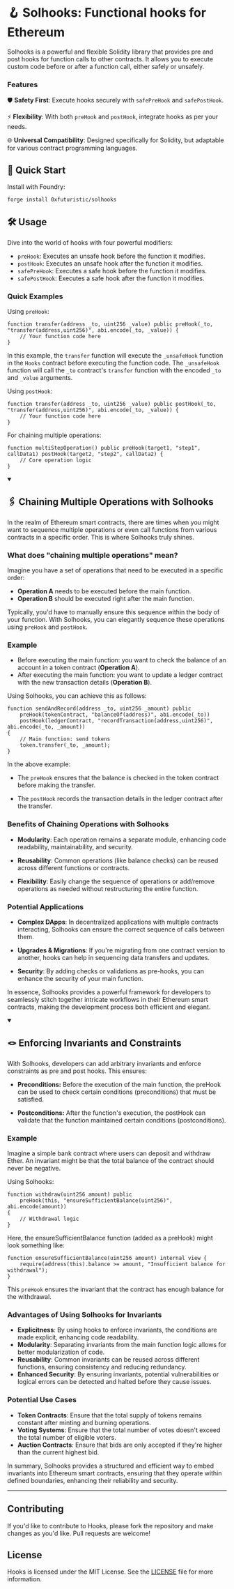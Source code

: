 # 🪝 Solhooks: Functional hooks for Ethereum

Solhooks is a powerful and flexible Solidity library that provides pre and post hooks for function calls to other contracts. It allows you to execute custom code before or after a function call, either safely or unsafely.

### Features
🛡️ **Safety First**: Execute hooks securely with `safePreHook` and `safePostHook`.

⚡ **Flexibility**: With both `preHook` and `postHook`, integrate hooks as per your needs.

🌐 **Universal Compatibility**: Designed specifically for Solidity, but adaptable for various contract programming languages.


## 🚀 Quick Start
Install with Foundry:

```sh
forge install 0xfuturistic/solhooks
```

## 🛠️ Usage
Dive into the world of hooks with four powerful modifiers:

- `preHook`: Executes an unsafe hook before the function it modifies.
- `postHook`: Executes an unsafe hook after the function it modifies.
- `safePreHook`: Executes a safe hook before the function it modifies.
- `safePostHook`: Executes a safe hook after the function it modifies.

### Quick Examples

Using `preHook`:

```solidity
function transfer(address _to, uint256 _value) public preHook(_to, "transfer(address,uint256)", abi.encode(_to, _value)) {
    // Your function code here
}
```

In this example, the `transfer` function will execute the `_unsafeHook` function in the `Hooks` contract before executing the function code. The `_unsafeHook` function will call the `_to` contract's `transfer` function with the encoded `_to` and `_value` arguments.

Using `postHook`:

```solidity
function transfer(address _to, uint256 _value) public postHook(_to, "transfer(address,uint256)", abi.encode(_to, _value)) {
    // Your function code here
}
```

For chaining multiple operations:

```solidity
function multiStepOperation() public preHook(target1, "step1", callData1) postHook(target2, "step2", callData2) {
    // Core operation logic
}
```

<details open>
<summary><h2>🖇️ Chaining Multiple Operations with Solhooks</h1></summary>

In the realm of Ethereum smart contracts, there are times when you might want to sequence multiple operations or even call functions from various contracts in a specific order. This is where Solhooks truly shines.

### What does "chaining multiple operations" mean?
Imagine you have a set of operations that need to be executed in a specific order:

- **Operation A** needs to be executed before the main function.
- **Operation B** should be executed right after the main function.

Typically, you'd have to manually ensure this sequence within the body of your function. With Solhooks, you can elegantly sequence these operations using `preHook` and `postHook`.

### Example
- Before executing the main function: you want to check the balance of an account in a token contract (**Operation A**).
- After executing the main function: you want to update a ledger contract with the new transaction details (**Operation B**).

Using Solhooks, you can achieve this as follows:

```solidity
function sendAndRecord(address _to, uint256 _amount) public 
    preHook(tokenContract, "balanceOf(address)", abi.encode(_to)) 
    postHook(ledgerContract, "recordTransaction(address,uint256)", abi.encode(_to, _amount))
{
    // Main function: send tokens
    token.transfer(_to, _amount);
}
```
In the above example:

- The `preHook` ensures that the balance is checked in the token contract before making the transfer.

- The `postHook` records the transaction details in the ledger contract after the transfer.

### Benefits of Chaining Operations with Solhooks
- **Modularity**: Each operation remains a separate module, enhancing code readability, maintainability, and security.

- **Reusability**: Common operations (like balance checks) can be reused across different functions or contracts.

- **Flexibility**: Easily change the sequence of operations or add/remove operations as needed without restructuring the entire function.

### Potential Applications
- **Complex DApps**: In decentralized applications with multiple contracts interacting, Solhooks can ensure the correct sequence of calls between them.

- **Upgrades & Migrations**: If you're migrating from one contract version to another, hooks can help in sequencing data transfers and updates.

- **Security**: By adding checks or validations as pre-hooks, you can enhance the security of your main function.

In essence, Solhooks provides a powerful framework for developers to seamlessly stitch together intricate workflows in their Ethereum smart contracts, making the development process both efficient and elegant.

</details>

<details open>
<summary><h2>🪢 Enforcing Invariants and Constraints</h1></summary>

With Solhooks, developers can add arbitrary invariants and enforce constraints as pre and post hooks. This ensures:

- **Preconditions:** Before the execution of the main function, the preHook can be used to check certain conditions (preconditions) that must be satisfied.

- **Postconditions:** After the function's execution, the postHook can validate that the function maintained certain conditions (postconditions).

### Example
Imagine a simple bank contract where users can deposit and withdraw Ether. An invariant might be that the total balance of the contract should never be negative.

Using Solhooks:

```solidity
function withdraw(uint256 amount) public 
    preHook(this, "ensureSufficientBalance(uint256)", abi.encode(amount)) 
{
    // Withdrawal logic
}
```

Here, the ensureSufficientBalance function (added as a preHook) might look something like:

```solidity
function ensureSufficientBalance(uint256 amount) internal view {
    require(address(this).balance >= amount, "Insufficient balance for withdrawal");
}
```
This `preHook` ensures the invariant that the contract has enough balance for the withdrawal.

### Advantages of Using Solhooks for Invariants
- **Explicitness**: By using hooks to enforce invariants, the conditions are made explicit, enhancing code readability.
- **Modularity**: Separating invariants from the main function logic allows for better modularization of code.
- **Reusability**: Common invariants can be reused across different functions, ensuring consistency and reducing redundancy.
- **Enhanced Security**: By ensuring invariants, potential vulnerabilities or logical errors can be detected and halted before they cause issues.

### Potential Use Cases
- **Token Contracts**: Ensure that the total supply of tokens remains constant after minting and burning operations.
- **Voting Systems**: Ensure that the total number of votes doesn't exceed the total number of eligible voters.
- **Auction Contracts**: Ensure that bids are only accepted if they're higher than the current highest bid.

In summary, Solhooks provides a structured and efficient way to embed invariants into Ethereum smart contracts, ensuring that they operate within defined boundaries, enhancing their reliability and security.

</details>

---
## Contributing

If you'd like to contribute to Hooks, please fork the repository and make changes as you'd like. Pull requests are welcome!

## License

Hooks is licensed under the MIT License. See the [LICENSE](LICENSE) file for more information.